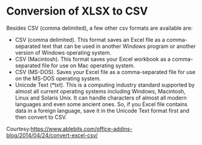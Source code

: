 # Conversion of XLSX to CSV
Besides CSV (comma delimited), a few other csv formats are available are:


* CSV (comma delimited). This format saves an Excel file as a comma-separated text that can be used in another Windows program or another version of Windows operating system.
* CSV (Macintosh). This format saves your Excel workbook as a comma-separated file for use on Mac operating system.
* CSV (MS-DOS). Saves your Excel file as a comma-separated file for use on the MS-DOS operating system.
* Unicode Text (*txt). This is a computing industry standard supported by almost all current operating systems including Windows, Macintosh, Linux and Solaris Unix. It can handle characters of almost all modern languages and even some ancient ones. So, if you Excel file contains data in a foreign language, save it in the Unicode Text format first and then convert to CSV.

Courtesy:https://www.ablebits.com/office-addins-blog/2014/04/24/convert-excel-csv/
